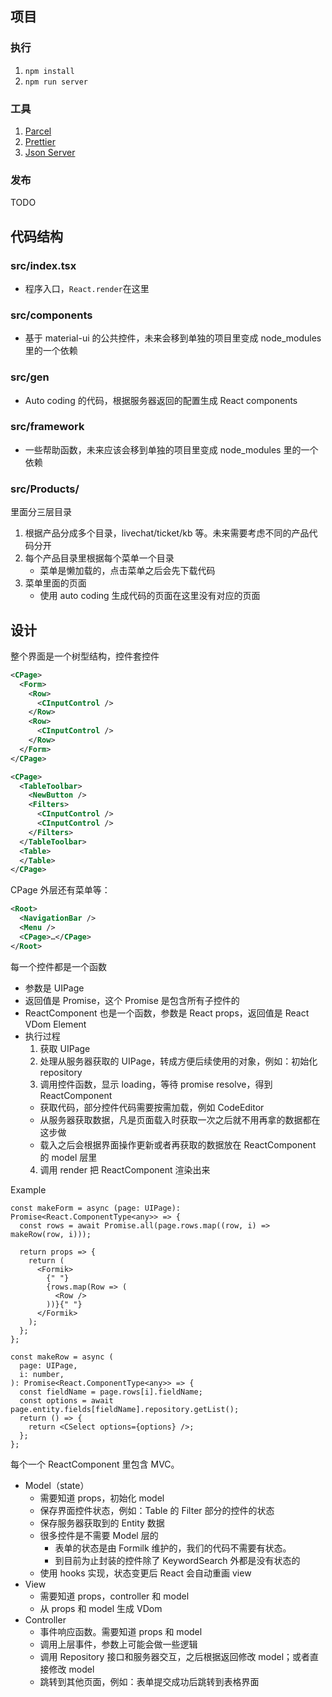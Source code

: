 ## 项目

### 执行

1. `npm install`
2. `npm run server`

### 工具

1. [Parcel](https://parceljs.org)
2. [Prettier](https://prettier.io/)
3. [Json Server](https://github.com/typicode/json-server)

### 发布

TODO

## 代码结构

### src/index.tsx

- 程序入口，`React.render`在这里

### src/components

- 基于 material-ui 的公共控件，未来会移到单独的项目里变成 node_modules 里的一个依赖

### src/gen

- Auto coding 的代码，根据服务器返回的配置生成 React components

### src/framework

- 一些帮助函数，未来应该会移到单独的项目里变成 node_modules 里的一个依赖

### src/Products/

里面分三层目录

1. 根据产品分成多个目录，livechat/ticket/kb 等。未来需要考虑不同的产品代码分开
2. 每个产品目录里根据每个菜单一个目录
   - 菜单是懒加载的，点击菜单之后会先下载代码
3. 菜单里面的页面
   - 使用 auto coding 生成代码的页面在这里没有对应的页面

## 设计

整个界面是一个树型结构，控件套控件

```xml
<CPage>
  <Form>
    <Row>
      <CInputControl />
    </Row>
    <Row>
      <CInputControl />
    </Row>
  </Form>
</CPage>
```

```xml
<CPage>
  <TableToolbar>
    <NewButton />
    <Filters>
      <CInputControl />
      <CInputControl />
    </Filters>
  </TableToolbar>
  <Table>
  </Table>
</CPage>
```

CPage 外层还有菜单等：

```xml
<Root>
  <NavigationBar />
  <Menu />
  <CPage>…</CPage>
</Root>
```

每一个控件都是一个函数

- 参数是 UIPage
- 返回值是 Promise<ReactComponent>，这个 Promise 是包含所有子控件的
- ReactComponent 也是一个函数，参数是 React props，返回值是 React VDom Element
- 执行过程
  1. 获取 UIPage
  2. 处理从服务器获取的 UIPage，转成方便后续使用的对象，例如：初始化 repository
  3. 调用控件函数，显示 loading，等待 promise resolve，得到 ReactComponent
  - 获取代码，部分控件代码需要按需加载，例如 CodeEditor
  - 从服务器获取数据，凡是页面载入时获取一次之后就不用再拿的数据都在这步做
  - 载入之后会根据界面操作更新或者再获取的数据放在 ReactComponent 的 model 层里
  4. 调用 render 把 ReactComponent 渲染出来

Example

```tsx
const makeForm = async (page: UIPage): Promise<React.ComponentType<any>> => {
  const rows = await Promise.all(page.rows.map((row, i) => makeRow(row, i)));

  return props => {
    return (
      <Formik>
        {" "}
        {rows.map(Row => (
          <Row />
        ))}{" "}
      </Formik>
    );
  };
};

const makeRow = async (
  page: UIPage,
  i: number,
): Promise<React.ComponentType<any>> => {
  const fieldName = page.rows[i].fieldName;
  const options = await page.entity.fields[fieldName].repository.getList();
  return () => {
    return <CSelect options={options} />;
  };
};
```

每个一个 ReactComponent 里包含 MVC。

- Model（state）
  - 需要知道 props，初始化 model
  - 保存界面控件状态，例如：Table 的 Filter 部分的控件的状态
  - 保存服务器获取到的 Entity 数据
  - 很多控件是不需要 Model 层的
    - 表单的状态是由 Formilk 维护的，我们的代码不需要有状态。
    - 到目前为止封装的控件除了 KeywordSearch 外都是没有状态的
  - 使用 hooks 实现，状态变更后 React 会自动重画 view
- View
  - 需要知道 props，controller 和 model
  - 从 props 和 model 生成 VDom
- Controller
  - 事件响应函数。需要知道 props 和 model
  - 调用上层事件，参数上可能会做一些逻辑
  - 调用 Repository 接口和服务器交互，之后根据返回修改 model；或者直接修改 model
  - 跳转到其他页面，例如：表单提交成功后跳转到表格界面
